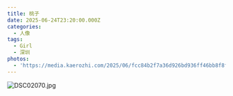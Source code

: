 ```yaml
---
title: 桃子
date: 2025-06-24T23:20:00.000Z
categories:
  - 人像
tags:
  - Girl
  - 深圳
photos:
  - 'https://media.kaerozhi.com/2025/06/fcc84b2f7a36d926bd936ff46bb8f8fb.jpg'
---
```

![DSC02070.jpg](https://media.kaerozhi.com/2025/06/fcc84b2f7a36d926bd936ff46bb8f8fb.jpg)
